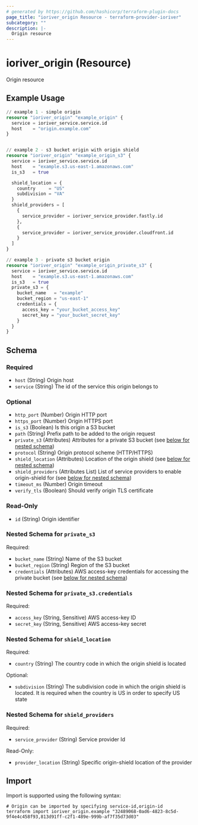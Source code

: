 ```yaml
---
# generated by https://github.com/hashicorp/terraform-plugin-docs
page_title: "ioriver_origin Resource - terraform-provider-ioriver"
subcategory: ""
description: |-
  Origin resource
---
```


# ioriver_origin (Resource)

Origin resource

## Example Usage

```terraform
// example 1 - simple origin
resource "ioriver_origin" "example_origin" {
  service = ioriver_service.service.id
  host    = "origin.example.com"
}


// example 2 - s3 bucket origin with origin shield
resource "ioriver_origin" "example_origin_s3" {
  service = ioriver_service.service.id
  host    = "example.s3.us-east-1.amazonaws.com"
  is_s3   = true

  shield_location = {
    country     = "US"
    subdivision = "VA"
  }
  shield_providers = [
    {
      service_provider = ioriver_service_provider.fastly.id
    },
    {
      service_provider = ioriver_service_provider.cloudfront.id
    }
  ]
}

// example 3 - private s3 bucket origin
resource "ioriver_origin" "example_origin_private_s3" {
  service = ioriver_service.service.id
  host    = "example.s3.us-east-1.amazonaws.com"
  is_s3   = true
  private_s3 = {
    bucket_name   = "example"
    bucket_region = "us-east-1"
    credentials = {
      access_key = "your_bucket_access_key"
      secret_key = "your_bucket_secret_key"
    }
  }
}
```

<!-- schema generated by tfplugindocs -->
## Schema

### Required

- `host` (String) Origin host
- `service` (String) The id of the service this origin belongs to

### Optional

- `http_port` (Number) Origin HTTP port
- `https_port` (Number) Origin HTTPS port
- `is_s3` (Boolean) Is this origin a S3 bucket
- `path` (String) Prefix path to be added to the origin request
- `private_s3` (Attributes) Attributes for a private S3 bucket (see [below for nested schema](#nestedatt--private_s3))
- `protocol` (String) Origin protocol scheme (HTTP/HTTPS)
- `shield_location` (Attributes) Location of the origin shield (see [below for nested schema](#nestedatt--shield_location))
- `shield_providers` (Attributes List) List of service providers to enable origin-shield for (see [below for nested schema](#nestedatt--shield_providers))
- `timeout_ms` (Number) Origin timeout
- `verify_tls` (Boolean) Should verify origin TLS certificate

### Read-Only

- `id` (String) Origin identifier

<a id="nestedatt--private_s3"></a>
### Nested Schema for `private_s3`

Required:

- `bucket_name` (String) Name of the S3 bucket
- `bucket_region` (String) Region of the S3 bucket
- `credentials` (Attributes) AWS access-key credentials for accessing the private bucket (see [below for nested schema](#nestedatt--private_s3--credentials))

<a id="nestedatt--private_s3--credentials"></a>
### Nested Schema for `private_s3.credentials`

Required:

- `access_key` (String, Sensitive) AWS access-key ID
- `secret_key` (String, Sensitive) AWS access-key secret



<a id="nestedatt--shield_location"></a>
### Nested Schema for `shield_location`

Required:

- `country` (String) The country code in which the origin shield is located

Optional:

- `subdivision` (String) The subdivision code in which the origin shield is located. It is required when the country is US in order to specify US state


<a id="nestedatt--shield_providers"></a>
### Nested Schema for `shield_providers`

Required:

- `service_provider` (String) Service provider Id

Read-Only:

- `provider_location` (String) Specific origin-shield location of the provider

## Import

Import is supported using the following syntax:

```shell
# Origin can be imported by specifying service-id,origin-id
terraform import ioriver_origin.example "32489068-0ad6-4823-8c5d-9f4e4c458f93,813d91ff-c2f1-489e-999b-af7f35d73d03"
```

